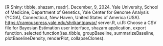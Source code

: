 [R Shiny: tibble, shazam, readr]. December, 9, 2024.
Yale University, School of Medicine, Department of Genetics, Yale Center for Genome Analysis (YCGA), Connecticut,  New Haven, United States of America (USA).
https://campuspress.yale.edu/shrikantpawar/
server.R, ui.R: Choose a CSV file for Bayesian Estimation user interface, shazam application, export function.
selected function((as_tibble, groupBaseline, summarizeBaseline, plotBaselineDensity, renderPlot, collapseClones).
